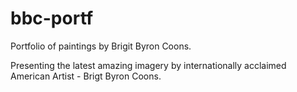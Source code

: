 bbc-portf
=========

Portfolio of paintings by Brigit Byron Coons.

Presenting the latest amazing imagery by internationally acclaimed American Artist - Brigt Byron Coons.
